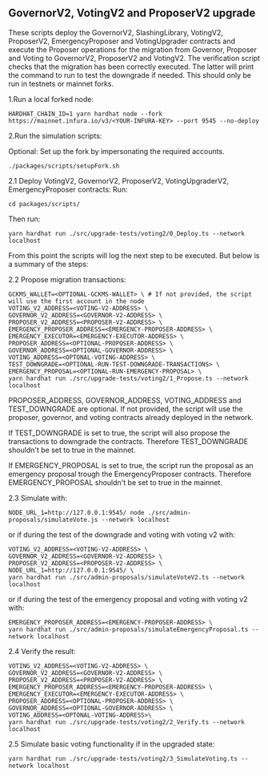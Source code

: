 ## GovernorV2, VotingV2 and ProposerV2 upgrade

These scripts deploy the GovernorV2, SlashingLibrary, VotingV2, ProposerV2, EmergencyProposer and VotingUpgrader contracts and execute the Proposer operations for the migration from Governor, Proposer and Voting to GovernorV2, ProposerV2 and VotingV2. The verification script checks that the migration has been correctly executed. The latter will print the command to run to test the downgrade if needed. This should only be run in testnets or mainnet forks.

1.Run a local forked node:

```
HARDHAT_CHAIN_ID=1 yarn hardhat node --fork https://mainnet.infura.io/v3/<YOUR-INFURA-KEY> --port 9545 --no-deploy
```

2.Run the simulation scripts:

Optional: Set up the fork by impersonating the required accounts.

```
./packages/scripts/setupFork.sh
```

2.1 Deploy VotingV2, GovernorV2, ProposerV2, VotingUpgraderV2, EmergencyProposer contracts:
Run:

```
cd packages/scripts/
```

Then run:

```
yarn hardhat run ./src/upgrade-tests/voting2/0_Deploy.ts --network localhost
```

From this point the scripts will log the next step to be executed. But below is a summary of the steps:

2.2 Propose migration transactions:

```
GCKMS_WALLET=<OPTIONAL-GCKMS-WALLET> \ # If not provided, the script will use the first account in the node
VOTING_V2_ADDRESS=<VOTING-V2-ADDRESS> \
GOVERNOR_V2_ADDRESS=<GOVERNOR-V2-ADDRESS> \
PROPOSER_V2_ADDRESS=<PROPOSER-V2-ADDRESS> \
EMERGENCY_PROPOSER_ADDRESS=<EMERGENCY-PROPOSER-ADDRESS> \
EMERGENCY_EXECUTOR=<EMERGENCY-EXECUTOR-ADDRESS> \
PROPOSER_ADDRESS=<OPTIONAL-PROPOSER-ADDRESS> \
GOVERNOR_ADDRESS=<OPTIONAL-GOVERNOR-ADDRESS> \
VOTING_ADDRESS=<OPTONAL-VOTING-ADDRESS> \
TEST_DOWNGRADE=<OPTIONAL-RUN-TEST-DOWNGRADE-TRANSACTIONS> \
EMERGENCY_PROPOSAL=<OPTIONAL-RUN-EMERGENCY-PROPOSAL> \
yarn hardhat run ./src/upgrade-tests/voting2/1_Propose.ts --network localhost
```

PROPOSER_ADDRESS, GOVERNOR_ADDRESS, VOTING_ADDRESS and TEST_DOWNGRADE are optional. If not provided, the script will use the proposer, governor, and voting contracts already deployed in the network.

If TEST_DOWNGRADE is set to true, the script will also propose the transactions to downgrade the contracts. Therefore TEST_DOWNGRADE shouldn't be set to true in the mainnet.

If EMERGENCY_PROPOSAL is set to true, the script run the proposal as an emergency proposal trough the EmergencyProposer contracts. Therefore EMERGENCY_PROPOSAL shouldn't be set to true in the mainnet.

2.3 Simulate with:

```
NODE_URL_1=http://127.0.0.1:9545/ node ./src/admin-proposals/simulateVote.js --network localhost
```

or if during the test of the downgrade and voting with voting v2 with:

```
VOTING_V2_ADDRESS=<VOTING-V2-ADDRESS> \
GOVERNOR_V2_ADDRESS=<GOVERNOR-V2-ADDRESS> \
PROPOSER_V2_ADDRESS=<PROPOSER-V2-ADDRESS> \
NODE_URL_1=http://127.0.0.1:9545/ \
yarn hardhat run ./src/admin-proposals/simulateVoteV2.ts --network localhost
```

or if during the test of the emergency proposal and voting with voting v2 with:

```
EMERGENCY_PROPOSER_ADDRESS=<EMERGENCY-PROPOSER-ADDRESS> \
yarn hardhat run ./src/admin-proposals/simulateEmergencyProposal.ts --network localhost
```

2.4 Verify the result:

```
VOTING_V2_ADDRESS=<VOTING-V2-ADDRESS> \
GOVERNOR_V2_ADDRESS=<GOVERNOR-V2-ADDRESS> \
PROPOSER_V2_ADDRESS=<PROPOSER-V2-ADDRESS> \
EMERGENCY_PROPOSER_ADDRESS=<EMERGENCY-PROPOSER-ADDRESS> \
EMERGENCY_EXECUTOR=<EMERGENCY-EXECUTOR-ADDRESS> \
PROPOSER_ADDRESS=<OPTIONAL-PROPOSER-ADDRESS> \
GOVERNOR_ADDRESS=<OPTIONAL-GOVERNOR-ADDRESS> \
VOTING_ADDRESS=<OPTONAL-VOTING-ADDRESS>\
yarn hardhat run ./src/upgrade-tests/voting2/2_Verify.ts --network localhost
```

2.5 Simulate basic voting functionality if in the upgraded state:

```
yarn hardhat run ./src/upgrade-tests/voting2/3_SimulateVoting.ts --network localhost
```
